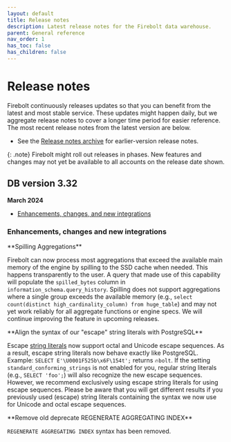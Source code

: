 ```yaml
---
layout: default
title: Release notes
description: Latest release notes for the Firebolt data warehouse.
parent: General reference
nav_order: 1
has_toc: false
has_children: false
---
```


# Release notes

Firebolt continuously releases updates so that you can benefit from the latest and most stable service. These updates might happen daily, but we aggregate release notes to cover a longer time period for easier reference. The most recent release notes from the latest version are below. 

- See the [Release notes archive](../release-notes/release-notes-archive.md) for earlier-version release notes.

{: .note}
Firebolt might roll out releases in phases. New features and changes may not yet be available to all accounts on the release date shown.

## DB version 3.32
**March 2024**

* [Enhancements, changes, and new integrations](#enhancements-changes-and-new-integrations)

### Enhancements, changes and new integrations

<!--- FIR-25079 --->**Spilling Aggregations**

Firebolt can now process most aggregations that exceed the available main memory of the engine by spilling to the SSD cache when needed. This happens transparently to the user. A query that made use of this capability will populate the `spilled_bytes` column in `information_schema.query_history`. Spilling does not support aggregations where a single group exceeds the available memory (e.g., `select count(distinct high_cardinality_column) from huge_table`) and may not yet work reliably for all aggregate functions or engine specs. We will continue improving the feature in upcoming releases.

<!--- FIR-30398 --->**Align the syntax of our "escape" string literals with PostgreSQL**

Escape [string literals](../general-reference/data-types.md) now support octal and Unicode escape sequences. As a result, escape string literals now behave exactly like PostgreSQL. Example: `SELECT E'\U0001F525b\x6F\154t';` returns `🔥bolt`. If the setting `standard_conforming_strings` is not enabled for you, regular string literals (e.g., `SELECT 'foo';`) will also recognize the new escape sequences. However, we recommend exclusively using escape string literals for using escape sequences. Please be aware that you will get different results if you previously used (escape) string literals containing the syntax we now use for Unicode and octal escape sequences.

<!--- FIR-29729 --->**Remove old deprecate REGENERATE AGGREGATING INDEX**

 `REGENERATE AGGREGATING INDEX` syntax has been removed.  
